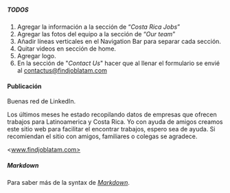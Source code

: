 ##### TODOS
1.	Agregar la información a la sección de “*Costa Rica Jobs*”
2.	Agregar las fotos del equipo a la sección de “*Our team*”
3.	Añadir líneas verticales en el Navigation Bar para separar cada sección.
4.	Quitar videos en sección de home.
5.	Agregar logo.
6.	En la sección de "*Contact Us*" hacer que al llenar el formulario se envié al <contactus@findjoblatam.com>







#### Publicación
Buenas red de LinkedIn.

Los últimos meses he estado recopilando datos de empresas que ofrecen trabajos para Latinoamerica y Costa Rica. Yo con ayuda de amigos creamos este sitio web para facilitar el encontrar trabajos, espero sea de ayuda. Si recomiendan el sitio con amigos, familiares o colegas se agradece.

<www.findjoblatam.com>



##### Markdown
Para saber más de la syntax de *[Markdown](https://www.markdownguide.org/basic-syntax/)*.